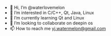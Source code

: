 - 👋 Hi, I’m @waterlovemelon
- 👀 I’m interested in C/C++, Qt, Java, Linux
- 🌱 I’m currently learning Qt and Linux
- 💞️ I’m looking to collaborate on deepin os
- 📫 How to reach me yj.watermelon@gmail.com

<!---
waterlovemelon/waterlovemelon is a ✨ special ✨ repository because its `README.md` (this file) appears on your GitHub profile.
You can click the Preview link to take a look at your changes.
--->
